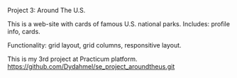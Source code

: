 Project 3: Around The U.S.

This is a web-site with cards of famous U.S. national parks.
Includes: profile info, cards.

Functionality: grid layout, grid columns, responsitive layout.


This is my 3rd project at Practicum platform. 
https://github.com/Dydahmel/se_project_aroundtheus.git
